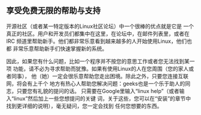 <?php require("../../entete.php"); ?> <?php require("../../base.php"); ?> <?php require("../../fonctions.php"); ?>

<div id="corps">

<h2>享受免费无限的帮助与支持</h2>

<p>开源社区（或者某一特定版本的Linux社区论坛）中一个很棒的优点就是它是
一个真正的社区。用户和开发员们都集中在这里，在论坛中，在邮件列表里，或者在
IRC 频道里帮助新手。他们都非常乐意看到越来越多的人开始使用Linux，他们也都
非常乐意帮助新手们快速掌握新的系统。</p>

<p>因此，如果您有什么问题，比如一个程序并不按您的意思工作或者您无法找到某一项
功能，请不必为寻求帮助而犹豫。如果有使用Linux的人在您周围（您的家人或者同事），
他（她）一定会很乐意帮助您走出困境。除此之外，只要您连接互联网，将会有上千个
地方有热心人帮助您解决问题：geeks也是一个乐于助人的同志，只要您有礼貌的提问的话。
只需要在Google里输入“linux help”（或者输入“linux”然后加上一些您想提问的关键
词，关于这些，您可以在“安装”的章节中找到更详细的说明），毫无疑问，您一定会找到
任何您想要的东西。</p>

</div>


